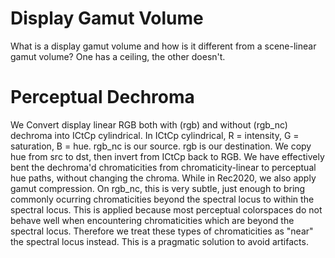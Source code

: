# Display Gamut Volume
What is a display  gamut volume and how is it different from a scene-linear gamut volume? One has a ceiling, the other doesn't.



# Perceptual Dechroma
We Convert display linear RGB both with (rgb) and without (rgb_nc) dechroma into ICtCp cylindrical.
In ICtCp cylindrical, R = intensity, G = saturation, B = hue.
rgb_nc is our source. rgb is our destination. We copy hue from src to dst, then invert from ICtCp back to
RGB. We have effectively bent the dechroma'd chromaticities from chromaticity-linear to perceptual hue paths,
without changing the chroma.
While in Rec2020, we also apply gamut compression. 
On rgb_nc, this is very subtle, just enough to bring commonly ocurring chromaticities beyond the spectral 
locus to within the spectral locus. This is applied because most perceptual colorspaces do not behave well when
encountering chromaticities which are beyond the spectral locus. Therefore we treat these types of 
chromaticities as "near" the spectral locus instead. This is a pragmatic solution to avoid artifacts.
